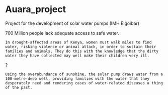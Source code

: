 # Auara_project
Project for the development of solar water pumps  (IMH Elgoibar)


700 Million people lack adequate access to safe water.

    In drought-affected areas of Kenya, women must walk miles to find water, risking violence or animal attack, in order to sustain their families and animals. They do this with the knowledge that the dirty water they have collected may well make their children very ill.

?

    Using the overabundance of sunshine, the solar pump draws water from a 100-metre-deep well, providing families with the water that they desperately need and rendering cases of water-related diseases a thing of the past.